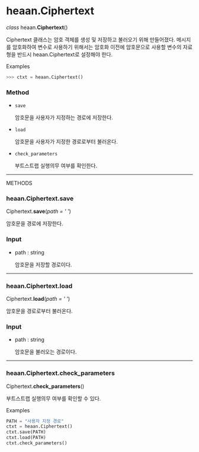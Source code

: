 # heaan.Ciphertext

*class* heaan.**Ciphertext**()

Ciphertext 클래스는 암호 객체를 생성 및 저장하고 불러오기 위해 만들어졌다. 메시지를 암호화하여 변수로 사용하기 위해서는 암호화 이전에 암호문으로 사용할 변수의 자료형을 반드시 heaan.Ciphertext로 설정해야 한다. 

Examples

```python
>>> ctxt = heaan.Ciphertext()
```

### Method

- `save`

    암호문을 사용자가 지정하는 경로에 저장한다.

- `load`

    암호문을 사용자가 지정한 경로로부터 불러온다. 

- `check_parameters`

    부트스트랩 실행의무 여부를 확인한다.

---

METHODS

### heaan.Ciphertext.save

Ciphertext.**save**(*path = ' '*) 

암호문을 경로에 저장한다.

### Input

- path : string

    암호문을 저장할 경로이다.

---

### heaan.Ciphertext.load

Ciphertext.**load**(*path = ' '*) 

암호문을 경로로부터 불러온다.

### Input

- path : string

    암호문을 불러오는 경로이다. 

---

### heaan.Ciphertext.check_parameters

Ciphertext.**check_parameters**() 

부트스트랩 실행의무 여부를 확인할 수 있다.

Examples

```python
PATH = "사용자 지정 경로"
ctxt = heaan.Ciphertext()
ctxt.save(PATH)
ctxt.load(PATH)
ctxt.check_parameters()
```